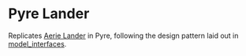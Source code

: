# Pyre Lander

Replicates [Aerie Lander](https://github.com/NASA-AMMOS/aerie-lander) in Pyre,
following the design pattern laid out in [model_interfaces](../README.md).
